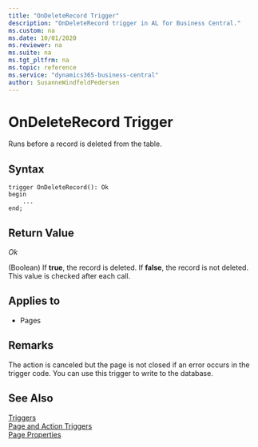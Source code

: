 ```yaml
---
title: "OnDeleteRecord Trigger"
description: "OnDeleteRecord trigger in AL for Business Central."
ms.custom: na
ms.date: 10/01/2020
ms.reviewer: na
ms.suite: na
ms.tgt_pltfrm: na
ms.topic: reference
ms.service: "dynamics365-business-central"
author: SusanneWindfeldPedersen
---
```


# OnDeleteRecord Trigger

Runs before a record is deleted from the table.  
  
## Syntax  

```AL
trigger OnDeleteRecord(): Ok
begin
    ...
end;
``` 
  
## Return Value

 *Ok*  
  
 \(Boolean\) If **true**, the record is deleted. If **false**, the record is not deleted. This value is checked after each  call.  
  
## Applies to  
  
- Pages  
  
## Remarks  

The action is canceled but the page is not closed if an error occurs in the trigger code. You can use this trigger to write to the database.  
  
## See Also  

[Triggers](devenv-triggers.md)  
[Page and Action Triggers](devenv-page-and-action-triggers.md)  
[Page Properties](../properties/devenv-properties.md)